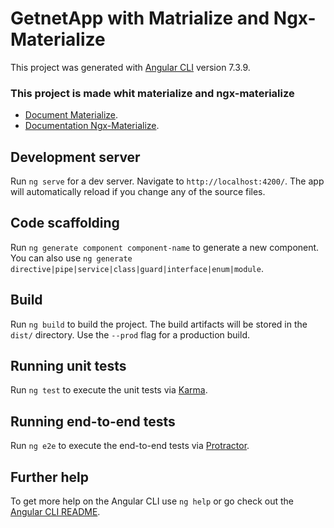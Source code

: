 # GetnetApp with Matrialize and Ngx-Materialize

This project was generated with [Angular CLI](https://github.com/angular/angular-cli) version 7.3.9.
### This project is made whit materialize and ngx-materialize
* [Document Materialize](https://materializecss.com).
* [Documentation Ngx-Materialize](https://sherweb.github.io/ngx-materialize/home).

## Development server

Run `ng serve` for a dev server. Navigate to `http://localhost:4200/`. The app will automatically reload if you change any of the source files.

## Code scaffolding

Run `ng generate component component-name` to generate a new component. You can also use `ng generate directive|pipe|service|class|guard|interface|enum|module`.

## Build

Run `ng build` to build the project. The build artifacts will be stored in the `dist/` directory. Use the `--prod` flag for a production build.

## Running unit tests

Run `ng test` to execute the unit tests via [Karma](https://karma-runner.github.io).

## Running end-to-end tests

Run `ng e2e` to execute the end-to-end tests via [Protractor](http://www.protractortest.org/).

## Further help

To get more help on the Angular CLI use `ng help` or go check out the [Angular CLI README](https://github.com/angular/angular-cli/blob/master/README.md).
